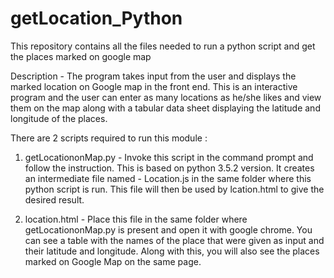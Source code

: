 # getLocation_Python
This repository contains all the files needed to run a python script and get the places marked on google map

Description -  The program takes input from the user and displays the marked location on Google map in the front end. This is an interactive program and the user can enter as many locations as he/she likes and view them on the map along with a tabular data sheet displaying the latitude and longitude of the places.

There are 2 scripts required to run this module :

1. getLocationonMap.py - Invoke this script in the command prompt and follow the instruction. This is based on python 3.5.2 version. It creates an intermediate file named - Location.js in the same folder where this python script is run. This file will then be used by lcation.html to give the desired result.

2. location.html - Place this file in the same folder where getLocationonMap.py is present and open it with google chrome. You can see a table with the names of the place that were given as input and their latitude and longitude. Along with this, you will also see the places marked on Google Map on the same page.


